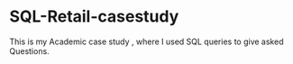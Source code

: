 # SQL-Retail-casestudy
This is my Academic case study , where I used SQL queries to give asked Questions.
